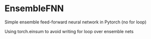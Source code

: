 # EnsembleFNN
Simple ensemble feed-forward neural network in Pytorch (no for loop)

Using torch.einsum to avoid writing for loop over ensemble nets
